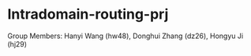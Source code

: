 # Intradomain-routing-prj
 
Group Members:
Hanyi Wang (hw48), Donghui Zhang (dz26), Hongyu Ji (hj29)
